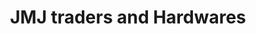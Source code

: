 ---
title: "JMJ traders and Hardwares"
url: /madakkathanam/jmj-traders-and-hardwares/
shop: hardware
---